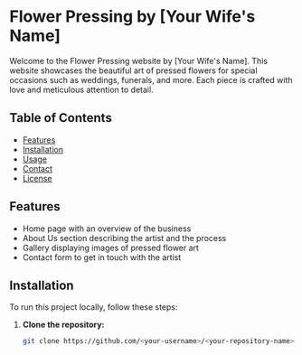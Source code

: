 # Flower Pressing by [Your Wife's Name]

Welcome to the Flower Pressing website by [Your Wife's Name]. This website showcases the beautiful art of pressed flowers for special occasions such as weddings, funerals, and more. Each piece is crafted with love and meticulous attention to detail.

## Table of Contents
- [Features](#features)
- [Installation](#installation)
- [Usage](#usage)
- [Contact](#contact)
- [License](#license)

## Features
- Home page with an overview of the business
- About Us section describing the artist and the process
- Gallery displaying images of pressed flower art
- Contact form to get in touch with the artist

## Installation
To run this project locally, follow these steps:

1. **Clone the repository:**
   ```bash
   git clone https://github.com/<your-username>/<your-repository-name>.git
